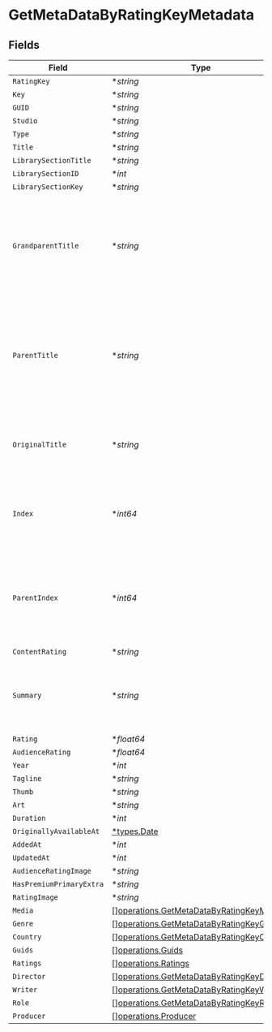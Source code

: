 # GetMetaDataByRatingKeyMetadata


## Fields

| Field                                                                                                                                                                                                                                                                       | Type                                                                                                                                                                                                                                                                        | Required                                                                                                                                                                                                                                                                    | Description                                                                                                                                                                                                                                                                 | Example                                                                                                                                                                                                                                                                     |
| --------------------------------------------------------------------------------------------------------------------------------------------------------------------------------------------------------------------------------------------------------------------------- | --------------------------------------------------------------------------------------------------------------------------------------------------------------------------------------------------------------------------------------------------------------------------- | --------------------------------------------------------------------------------------------------------------------------------------------------------------------------------------------------------------------------------------------------------------------------- | --------------------------------------------------------------------------------------------------------------------------------------------------------------------------------------------------------------------------------------------------------------------------- | --------------------------------------------------------------------------------------------------------------------------------------------------------------------------------------------------------------------------------------------------------------------------- |
| `RatingKey`                                                                                                                                                                                                                                                                 | **string*                                                                                                                                                                                                                                                                   | :heavy_minus_sign:                                                                                                                                                                                                                                                          | N/A                                                                                                                                                                                                                                                                         | 17                                                                                                                                                                                                                                                                          |
| `Key`                                                                                                                                                                                                                                                                       | **string*                                                                                                                                                                                                                                                                   | :heavy_minus_sign:                                                                                                                                                                                                                                                          | N/A                                                                                                                                                                                                                                                                         | /library/metadata/17                                                                                                                                                                                                                                                        |
| `GUID`                                                                                                                                                                                                                                                                      | **string*                                                                                                                                                                                                                                                                   | :heavy_minus_sign:                                                                                                                                                                                                                                                          | N/A                                                                                                                                                                                                                                                                         | plex://movie/5d77683f6f4521001ea9dc53                                                                                                                                                                                                                                       |
| `Studio`                                                                                                                                                                                                                                                                    | **string*                                                                                                                                                                                                                                                                   | :heavy_minus_sign:                                                                                                                                                                                                                                                          | N/A                                                                                                                                                                                                                                                                         | Universal Pictures                                                                                                                                                                                                                                                          |
| `Type`                                                                                                                                                                                                                                                                      | **string*                                                                                                                                                                                                                                                                   | :heavy_minus_sign:                                                                                                                                                                                                                                                          | N/A                                                                                                                                                                                                                                                                         | movie                                                                                                                                                                                                                                                                       |
| `Title`                                                                                                                                                                                                                                                                     | **string*                                                                                                                                                                                                                                                                   | :heavy_minus_sign:                                                                                                                                                                                                                                                          | N/A                                                                                                                                                                                                                                                                         | Serenity                                                                                                                                                                                                                                                                    |
| `LibrarySectionTitle`                                                                                                                                                                                                                                                       | **string*                                                                                                                                                                                                                                                                   | :heavy_minus_sign:                                                                                                                                                                                                                                                          | N/A                                                                                                                                                                                                                                                                         | Movies                                                                                                                                                                                                                                                                      |
| `LibrarySectionID`                                                                                                                                                                                                                                                          | **int*                                                                                                                                                                                                                                                                      | :heavy_minus_sign:                                                                                                                                                                                                                                                          | N/A                                                                                                                                                                                                                                                                         | 1                                                                                                                                                                                                                                                                           |
| `LibrarySectionKey`                                                                                                                                                                                                                                                         | **string*                                                                                                                                                                                                                                                                   | :heavy_minus_sign:                                                                                                                                                                                                                                                          | N/A                                                                                                                                                                                                                                                                         | /library/sections/1                                                                                                                                                                                                                                                         |
| `GrandparentTitle`                                                                                                                                                                                                                                                          | **string*                                                                                                                                                                                                                                                                   | :heavy_minus_sign:                                                                                                                                                                                                                                                          | The name of the album artist for the track when audio, and the name of the TV show for the episode when video.                                                                                                                                                              |                                                                                                                                                                                                                                                                             |
| `ParentTitle`                                                                                                                                                                                                                                                               | **string*                                                                                                                                                                                                                                                                   | :heavy_minus_sign:                                                                                                                                                                                                                                                          | The name of the album for the track when audio, and the name of the season for the episode when TV show.                                                                                                                                                                    |                                                                                                                                                                                                                                                                             |
| `OriginalTitle`                                                                                                                                                                                                                                                             | **string*                                                                                                                                                                                                                                                                   | :heavy_minus_sign:                                                                                                                                                                                                                                                          | The orginal untranslated name of the media item when non-english.                                                                                                                                                                                                           |                                                                                                                                                                                                                                                                             |
| `Index`                                                                                                                                                                                                                                                                     | **int64*                                                                                                                                                                                                                                                                    | :heavy_minus_sign:                                                                                                                                                                                                                                                          | The index starting from 0 of this media item in the MetaData array.                                                                                                                                                                                                         |                                                                                                                                                                                                                                                                             |
| `ParentIndex`                                                                                                                                                                                                                                                               | **int64*                                                                                                                                                                                                                                                                    | :heavy_minus_sign:                                                                                                                                                                                                                                                          | The parent index starting from 0 of this media item in the parent MetaData array.                                                                                                                                                                                           |                                                                                                                                                                                                                                                                             |
| `ContentRating`                                                                                                                                                                                                                                                             | **string*                                                                                                                                                                                                                                                                   | :heavy_minus_sign:                                                                                                                                                                                                                                                          | N/A                                                                                                                                                                                                                                                                         | PG-13                                                                                                                                                                                                                                                                       |
| `Summary`                                                                                                                                                                                                                                                                   | **string*                                                                                                                                                                                                                                                                   | :heavy_minus_sign:                                                                                                                                                                                                                                                          | N/A                                                                                                                                                                                                                                                                         | Serenity continues the story of the TV series it was based upon ("Firefly"). River Tam had a secret - one in which she's not even aware - so dangerous, no one's safe, as an Alliance operative's sent to capture her, and all others are considered irrelevant to his job. |
| `Rating`                                                                                                                                                                                                                                                                    | **float64*                                                                                                                                                                                                                                                                  | :heavy_minus_sign:                                                                                                                                                                                                                                                          | N/A                                                                                                                                                                                                                                                                         | 8.2                                                                                                                                                                                                                                                                         |
| `AudienceRating`                                                                                                                                                                                                                                                            | **float64*                                                                                                                                                                                                                                                                  | :heavy_minus_sign:                                                                                                                                                                                                                                                          | N/A                                                                                                                                                                                                                                                                         | 9.1                                                                                                                                                                                                                                                                         |
| `Year`                                                                                                                                                                                                                                                                      | **int*                                                                                                                                                                                                                                                                      | :heavy_minus_sign:                                                                                                                                                                                                                                                          | N/A                                                                                                                                                                                                                                                                         | 2005                                                                                                                                                                                                                                                                        |
| `Tagline`                                                                                                                                                                                                                                                                   | **string*                                                                                                                                                                                                                                                                   | :heavy_minus_sign:                                                                                                                                                                                                                                                          | N/A                                                                                                                                                                                                                                                                         | They aim to misbehave.                                                                                                                                                                                                                                                      |
| `Thumb`                                                                                                                                                                                                                                                                     | **string*                                                                                                                                                                                                                                                                   | :heavy_minus_sign:                                                                                                                                                                                                                                                          | N/A                                                                                                                                                                                                                                                                         | /library/metadata/17/thumb/1705637165                                                                                                                                                                                                                                       |
| `Art`                                                                                                                                                                                                                                                                       | **string*                                                                                                                                                                                                                                                                   | :heavy_minus_sign:                                                                                                                                                                                                                                                          | N/A                                                                                                                                                                                                                                                                         | /library/metadata/17/art/1705637165                                                                                                                                                                                                                                         |
| `Duration`                                                                                                                                                                                                                                                                  | **int*                                                                                                                                                                                                                                                                      | :heavy_minus_sign:                                                                                                                                                                                                                                                          | N/A                                                                                                                                                                                                                                                                         | 141417                                                                                                                                                                                                                                                                      |
| `OriginallyAvailableAt`                                                                                                                                                                                                                                                     | [*types.Date](../../types/date.md)                                                                                                                                                                                                                                          | :heavy_minus_sign:                                                                                                                                                                                                                                                          | N/A                                                                                                                                                                                                                                                                         | 2005-09-29 00:00:00 +0000 UTC                                                                                                                                                                                                                                               |
| `AddedAt`                                                                                                                                                                                                                                                                   | **int*                                                                                                                                                                                                                                                                      | :heavy_minus_sign:                                                                                                                                                                                                                                                          | N/A                                                                                                                                                                                                                                                                         | 1705637164                                                                                                                                                                                                                                                                  |
| `UpdatedAt`                                                                                                                                                                                                                                                                 | **int*                                                                                                                                                                                                                                                                      | :heavy_minus_sign:                                                                                                                                                                                                                                                          | N/A                                                                                                                                                                                                                                                                         | 1705637165                                                                                                                                                                                                                                                                  |
| `AudienceRatingImage`                                                                                                                                                                                                                                                       | **string*                                                                                                                                                                                                                                                                   | :heavy_minus_sign:                                                                                                                                                                                                                                                          | N/A                                                                                                                                                                                                                                                                         | rottentomatoes://image.rating.upright                                                                                                                                                                                                                                       |
| `HasPremiumPrimaryExtra`                                                                                                                                                                                                                                                    | **string*                                                                                                                                                                                                                                                                   | :heavy_minus_sign:                                                                                                                                                                                                                                                          | N/A                                                                                                                                                                                                                                                                         | 1                                                                                                                                                                                                                                                                           |
| `RatingImage`                                                                                                                                                                                                                                                               | **string*                                                                                                                                                                                                                                                                   | :heavy_minus_sign:                                                                                                                                                                                                                                                          | N/A                                                                                                                                                                                                                                                                         | rottentomatoes://image.rating.ripe                                                                                                                                                                                                                                          |
| `Media`                                                                                                                                                                                                                                                                     | [][operations.GetMetaDataByRatingKeyMedia](../../models/operations/getmetadatabyratingkeymedia.md)                                                                                                                                                                          | :heavy_minus_sign:                                                                                                                                                                                                                                                          | N/A                                                                                                                                                                                                                                                                         |                                                                                                                                                                                                                                                                             |
| `Genre`                                                                                                                                                                                                                                                                     | [][operations.GetMetaDataByRatingKeyGenre](../../models/operations/getmetadatabyratingkeygenre.md)                                                                                                                                                                          | :heavy_minus_sign:                                                                                                                                                                                                                                                          | N/A                                                                                                                                                                                                                                                                         |                                                                                                                                                                                                                                                                             |
| `Country`                                                                                                                                                                                                                                                                   | [][operations.GetMetaDataByRatingKeyCountry](../../models/operations/getmetadatabyratingkeycountry.md)                                                                                                                                                                      | :heavy_minus_sign:                                                                                                                                                                                                                                                          | N/A                                                                                                                                                                                                                                                                         |                                                                                                                                                                                                                                                                             |
| `Guids`                                                                                                                                                                                                                                                                     | [][operations.Guids](../../models/operations/guids.md)                                                                                                                                                                                                                      | :heavy_minus_sign:                                                                                                                                                                                                                                                          | N/A                                                                                                                                                                                                                                                                         |                                                                                                                                                                                                                                                                             |
| `Ratings`                                                                                                                                                                                                                                                                   | [][operations.Ratings](../../models/operations/ratings.md)                                                                                                                                                                                                                  | :heavy_minus_sign:                                                                                                                                                                                                                                                          | N/A                                                                                                                                                                                                                                                                         |                                                                                                                                                                                                                                                                             |
| `Director`                                                                                                                                                                                                                                                                  | [][operations.GetMetaDataByRatingKeyDirector](../../models/operations/getmetadatabyratingkeydirector.md)                                                                                                                                                                    | :heavy_minus_sign:                                                                                                                                                                                                                                                          | N/A                                                                                                                                                                                                                                                                         |                                                                                                                                                                                                                                                                             |
| `Writer`                                                                                                                                                                                                                                                                    | [][operations.GetMetaDataByRatingKeyWriter](../../models/operations/getmetadatabyratingkeywriter.md)                                                                                                                                                                        | :heavy_minus_sign:                                                                                                                                                                                                                                                          | N/A                                                                                                                                                                                                                                                                         |                                                                                                                                                                                                                                                                             |
| `Role`                                                                                                                                                                                                                                                                      | [][operations.GetMetaDataByRatingKeyRole](../../models/operations/getmetadatabyratingkeyrole.md)                                                                                                                                                                            | :heavy_minus_sign:                                                                                                                                                                                                                                                          | N/A                                                                                                                                                                                                                                                                         |                                                                                                                                                                                                                                                                             |
| `Producer`                                                                                                                                                                                                                                                                  | [][operations.Producer](../../models/operations/producer.md)                                                                                                                                                                                                                | :heavy_minus_sign:                                                                                                                                                                                                                                                          | N/A                                                                                                                                                                                                                                                                         |                                                                                                                                                                                                                                                                             |